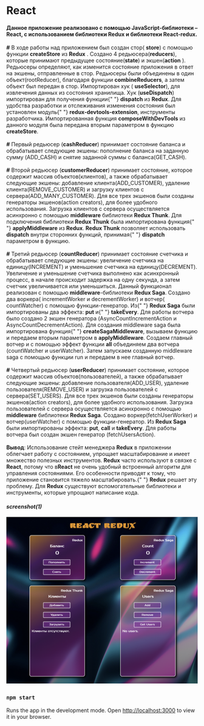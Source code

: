 

# React

#### Данное приложение реализовано с помощью JavaScript-библиотеки – React, с использованием библиотеки Redux и библиотеки React-redux.

<p>
          
<b>#</b> В ходе работы над приложением был создан стор&#40;
<b>store</b>&#41; с помощью функции <b>createStore</b> из <b>Redux</b>
. Создано 4 редьюсера&#40;<b>reducers</b>&#41;, которые принимают
предыдущее состояние&#40;<b>state</b>&#41; и экшен&#40;<b>action</b>
&#41;. Редьюсеры определяют, как изменится состояние приложения в
ответ на экшены, отправленные в стор. Редьюсеры были объединены в один
объект&#40;rootReducer&#41;, благодаря функции <b>combineReducers</b>,
а затем объект был передан в стор. Импортирован хук &#40;
<b>useSelector</b>&#41;, для извлечения данных из состояния хранилища.
Хук &#40;<b>useDispatch</b>&#41; импортирован для получения функции{" "}
<b>dispatch</b> из <b>Redux</b>. Для удобства разработки и
отслеживания изменения состояния был установлен модуль{" "}
<b>redux-devtools-extension</b>, инструменты разработчика.
Импортированная функция <b>composeWithDevTools</b> из данного модуля
была передана вторым параметром в функцию <b>createStore</b>.
<br />
<br />
<b>#</b> Первый редьюсер &#40;<b>cashReducer</b>&#41; принимает
состояние баланса и обрабатывает следующие экшены: пополнение баланса
на заданную сумму &#40;ADD_CASH&#41; и снятие заданной суммы с
баланса&#40;GET_CASH&#41;.
<br />
<br />
<b>#</b> Второй редьюсер &#40;<b>customerReducer</b>&#41; принимает
состояние, которое содержит массив объектов&#40;клиентов&#41;, а также
обрабатывает следующие экшены: добавление
клиента&#40;ADD_CUSTOMER&#41;, удаление
клиента&#40;REMOVE_CUSTOMER&#41; и загрузку клиентов с
сервера&#40;ADD_MANY_CUSTOMER&#41;. Для все трех экшенов были созданы
генераторы экшенов&#40;action creators&#41;, для более удобного
использования. Загрузка клиентов с сервера осуществляется асинхронно с
помощью <b>middleware</b> библиотеки <b>Redux Thunk</b>. Для
подключения библиотеки <b>Redux Thunk</b> была импортирована функция{" "}
<b>applyMiddleware</b> из <b>Redux</b>. <b>Redux Thunk</b> позволяет
использовать <b>dispatch</b> внутри сторонних функций, принимая{" "}
<b>dispatch</b> параметром в функцию.
<br />
<br />
<b>#</b> Третий редьюсер &#40;<b>countReducer</b>&#41; принимает
состояние счетчика и обрабатывает следующие экшены: увеличение
счетчика на единицу&#40;INCREMENT&#41; и уменьшение счетчика на
единицу&#40;DECREMENT&#41;. Увеличение и уменьшение счетчика выполнено
как асинхронный процесс, в начале происходит задержка на одну секунда,
а затем счетчик увеличивается или уменьшиться. Данный функционал
реализован с помощью <b>middleware</b>-библиотеки <b>Redux Saga</b>.
Создано два воркера&#40; incrementWorker и decrementWorker&#41; и
вотчер&#40; countWatcher&#41; с помощью функции-генератор. Из{" "}
<b>Redux Saga</b> были импортированы два эффекта: <b>put</b> и{" "}
<b>takeEvery</b>. Для работы вотчера было создано 2 экшен генератора
&#40;AsyncCountIncrementAction и AsyncCountDecrementAction&#41;. Для
создания middleware saga была импортирована функция{" "}
<b>createSagaMiddleware</b>, вызываем функцию и передаем вторым
параметром в <b>applyMiddleware</b>. Создаем главный вотчер и с
помощью эффект функции <b>all</b> объединяем два вотчера
&#40;countWatcher и userWatcher&#41;. Затем запускаем созданную
middleware saga с помощью функции run и передаем в нее главный вотчер.
<br />
<br />
<b>#</b> Четвертый редьюсер &#40;<b>userReducer</b>&#41; принимает
состояние, которое содержит массив объектов(пользователей), а также
обрабатывает следующие экшены: добавление
пользователя&#40;ADD_USER&#41;, удаление
пользователя&#40;REMOVE_USER&#41; и загрузка пользователей с
сервера&#40;SET_USERS&#41;. Для все трех экшенов были созданы
генераторы экшенов&#40;action creators&#41;, для более удобного
использования. Загрузка пользователей с сервера осуществляется
асинхронно с помощью <b>middleware</b> библиотеки <b>Redux Saga</b>.
Создано воркер&#40;fetchUserWorker&#41; и вотчер&#40;userWatcher&#41;
с помощью функции-генератор. Из <b>Redux Saga</b> были импортированы
эффекта: <b>put</b>, <b>call</b> и <b>takeEvery</b>. Для работы
вотчера был создан экшен генератор &#40;fetchUsersAction&#41;.
<br />
<br />
<b>Вывод</b>: Использование стейт менеджера <b>Redux</b> в приложении
облегчает работу с состоянием, упрощает масштабирование и имеет
множество полезных инструментов. <b>Redux</b> часто используют в
связке с <b>React</b>, потому что в<b>React</b> не очень удобный
встроенный алгоритм для управления состояниями. Его особенности
приводят к тому, что приложение становится тяжело масштабировать.{" "}
<b>Redux</b> решает эту проблему. Для <b>Redux</b> существуют
вспомогательные библиотеки и инструменты, которые упрощают написание
кода.
</p>

#### _screenshot(1)_

<img src="./photo_for_readme/1.png" width="700">



### `npm start`

Runs the app in the development mode.
Open [http://localhost:3000](http://localhost:3000) to view it in your browser.